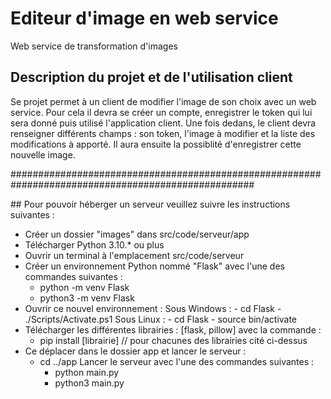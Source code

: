# Editeur d'image en web service
Web service de transformation d'images


## Description du projet et de l'utilisation client

Se projet permet à un client de modifier l'image de son choix avec un web service.
Pour cela il devra se créer un compte, enregistrer le token qui lui sera donné puis utilisé l'application client.
Une fois dedans, le client devra renseigner différents champs : son token, l'image à modifier et la liste des modifications à apporté.
Il aura ensuite la possiblité d'enregistrer cette nouvelle image.

####################################################################################################

## Pour pouvoir héberger un serveur veuillez suivre les instructions suivantes :
 - Créer un dossier "images" dans src/code/serveur/app
 - Télécharger Python 3.10.* ou plus
 - Ouvrir un terminal à l'emplacement src/code/serveur
 - Créer un environnement Python nommé "Flask" avec l'une des commandes suivantes : 
    - python -m venv Flask
    - python3 -m venv Flask
 - Ouvrir ce nouvel environnement :
    Sous Windows :
        - cd Flask
        - ./Scripts/Activate.ps1
    Sous Linux :
        - cd Flask
        - source bin/activate
 - Télécharger les différentes librairies : [flask, pillow] avec la commande :
    - pip install [librairie] // pour chacunes des librairies cité ci-dessus
 - Ce déplacer dans le dossier app et lancer le serveur : 
    - cd ../app
    Lancer le serveur avec l'une des commandes suivantes :
        - python main.py
        - python3 main.py